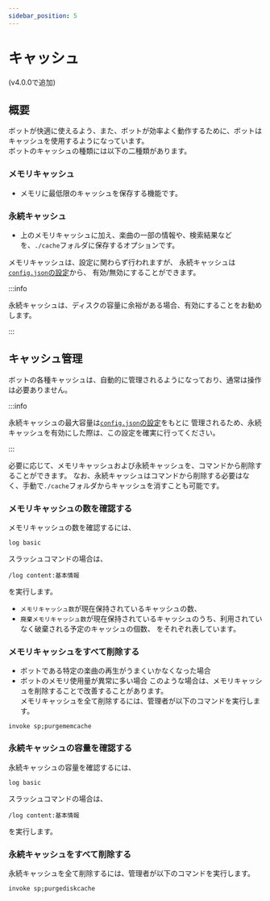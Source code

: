 ```yaml
---
sidebar_position: 5
---
```

# キャッシュ
(v4.0.0で追加)

## 概要
ボットが快適に使えるよう、また、ボットが効率よく動作するために、ボットはキャッシュを使用するようになっています。  
ボットのキャッシュの種類には以下の二種類があります。
### メモリキャッシュ
  - メモリに最低限のキャッシュを保存する機能です。
### 永続キャッシュ
  - 上のメモリキャッシュに加え、楽曲の一部の情報や、検索結果などを、`./cache`フォルダに保存するオプションです。

メモリキャッシュは、設定に関わらず行われますが、
永続キャッシュは[`config.json`の設定](../installation/configuration.md#cachelevel-memory--persistent)から、
有効/無効にすることができます。

:::info

永続キャッシュは、ディスクの容量に余裕がある場合、有効にすることをお勧めします。

:::

## キャッシュ管理
ボットの各種キャッシュは、自動的に管理されるようになっており、通常は操作は必要ありません。

:::info

永続キャッシュの最大容量は[`config.json`の設定](../installation/configuration.md#cachelimit-number--undefined)をもとに
管理されるため、永続キャッシュを有効にした際は、この設定を確実に行ってください。

:::

必要に応じて、メモリキャッシュおよび永続キャッシュを、コマンドから削除することができます。
なお、永続キャッシュはコマンドから削除する必要はなく、手動で`./cache`フォルダからキャッシュを消すことも可能です。

### メモリキャッシュの数を確認する
メモリキャッシュの数を確認するには、
```
log basic
```
スラッシュコマンドの場合は、
```
/log content:基本情報
```
を実行します。

- `メモリキャッシュ数`が現在保持されているキャッシュの数、
- `廃棄メモリキャッシュ数`が現在保持されているキャッシュのうち、利用されていなく破棄される予定のキャッシュの個数、
をそれぞれ表しています。

### メモリキャッシュをすべて削除する
- ボットである特定の楽曲の再生がうまくいかなくなった場合
- ボットのメモリ使用量が異常に多い場合
このような場合は、メモリキャッシュを削除することで改善することがあります。  
メモリキャッシュを全て削除するには、管理者が以下のコマンドを実行します。
```
invoke sp;purgememcache
```

### 永続キャッシュの容量を確認する
永続キャッシュの容量を確認するには、
```
log basic
```
スラッシュコマンドの場合は、
```
/log content:基本情報
```
を実行します。

### 永続キャッシュをすべて削除する
永続キャッシュを全て削除するには、管理者が以下のコマンドを実行します。
```
invoke sp;purgediskcache
```

